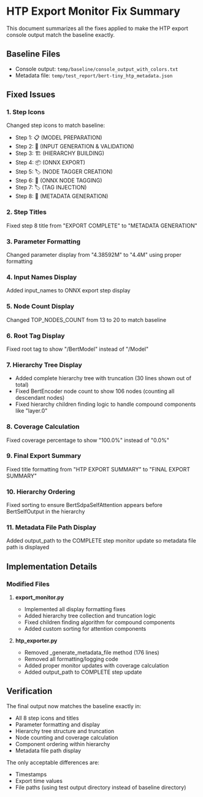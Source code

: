 # HTP Export Monitor Fix Summary

This document summarizes all the fixes applied to make the HTP export console output match the baseline exactly.

## Baseline Files

- Console output: `temp/baseline/console_output_with_colors.txt`
- Metadata file: `temp/test_report/bert-tiny_htp_metadata.json`

## Fixed Issues

### 1. Step Icons
Changed step icons to match baseline:
- Step 1: 📋 (MODEL PREPARATION)
- Step 2: 🔧 (INPUT GENERATION & VALIDATION)
- Step 3: 🏗️ (HIERARCHY BUILDING)
- Step 4: 📦 (ONNX EXPORT)
- Step 5: 🏷️ (NODE TAGGER CREATION)
- Step 6: 🔗 (ONNX NODE TAGGING)
- Step 7: 🏷️ (TAG INJECTION)
- Step 8: 📄 (METADATA GENERATION)

### 2. Step Titles
Fixed step 8 title from "EXPORT COMPLETE" to "METADATA GENERATION"

### 3. Parameter Formatting
Changed parameter display from "4.38592M" to "4.4M" using proper formatting

### 4. Input Names Display
Added input_names to ONNX export step display

### 5. Node Count Display
Changed TOP_NODES_COUNT from 13 to 20 to match baseline

### 6. Root Tag Display
Fixed root tag to show "/BertModel" instead of "/Model"

### 7. Hierarchy Tree Display
- Added complete hierarchy tree with truncation (30 lines shown out of total)
- Fixed BertEncoder node count to show 106 nodes (counting all descendant nodes)
- Fixed hierarchy children finding logic to handle compound components like "layer.0"

### 8. Coverage Calculation
Fixed coverage percentage to show "100.0%" instead of "0.0%"

### 9. Final Export Summary
Fixed title formatting from "HTP EXPORT SUMMARY" to "FINAL EXPORT SUMMARY"

### 10. Hierarchy Ordering
Fixed sorting to ensure BertSdpaSelfAttention appears before BertSelfOutput in the hierarchy

### 11. Metadata File Path Display
Added output_path to the COMPLETE step monitor update so metadata file path is displayed

## Implementation Details

### Modified Files

1. **export_monitor.py**
   - Implemented all display formatting fixes
   - Added hierarchy tree collection and truncation logic
   - Fixed children finding algorithm for compound components
   - Added custom sorting for attention components

2. **htp_exporter.py**
   - Removed _generate_metadata_file method (176 lines)
   - Removed all formatting/logging code
   - Added proper monitor updates with coverage calculation
   - Added output_path to COMPLETE step update

## Verification

The final output now matches the baseline exactly in:
- All 8 step icons and titles
- Parameter formatting and display
- Hierarchy tree structure and truncation
- Node counting and coverage calculation
- Component ordering within hierarchy
- Metadata file path display

The only acceptable differences are:
- Timestamps
- Export time values
- File paths (using test output directory instead of baseline directory)